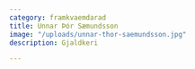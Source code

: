 ```yaml
---
category: framkvaemdarad
title: Unnar Þór Sæmundsson
image: "/uploads/unnar-thor-saemundsson.jpg"
description: Gjaldkeri

---
```

